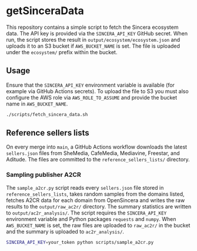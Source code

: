 # getSinceraData

This repository contains a simple script to fetch the Sincera ecosystem data. The API key is provided via the `SINCERA_API_KEY` GitHub secret. When run, the script stores the result in `output/ecosystem/ecosystem.json` and uploads it to an S3 bucket if `AWS_BUCKET_NAME` is set. The file is uploaded under the `ecosystem/` prefix within the bucket.

## Usage

Ensure that the `SINCERA_API_KEY` environment variable is available (for example via GitHub Actions secrets). To upload the file to S3 you must also configure the AWS role via `AWS_ROLE_TO_ASSUME` and provide the bucket name in `AWS_BUCKET_NAME`.

```bash
./scripts/fetch_sincera_data.sh
```

## Reference sellers lists
On every merge into `main`, a GitHub Actions workflow downloads the latest `sellers.json` files from SheMedia, CafeMedia, Mediavine, Freestar, and Aditude. The files are committed to the `reference_sellers_lists/` directory.

### Sampling publisher A2CR

The `sample_a2cr.py` script reads every `sellers.json` file stored in
`reference_sellers_lists`, takes random samples from the domains listed,
  fetches A2CR data for each domain from OpenSincera and writes the
  raw results to the `output/raw_ac2r/` directory. The summary statistics are
  written to `output/ac2r_analysis/`. The
  script requires the `SINCERA_API_KEY` environment variable and Python
packages `requests` and `numpy`.
  When `AWS_BUCKET_NAME` is set, the raw files are uploaded to
  `raw_ac2r/` in the bucket and the summary is uploaded to
  `ac2r_analysis/`.

```bash
SINCERA_API_KEY=your_token python scripts/sample_a2cr.py
```
